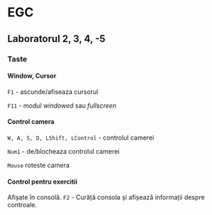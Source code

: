 # EGC
## Laboratorul 2, 3, 4, -5 

### Taste
#### Window, Cursor
  `F1` - ascunde/afiseaza cursorul
  
  `F11` - modul *windowed* sau *fullscreen*
#### Control camera
  `W, A, S, D, LShift, LControl` - controlul camerei
  
  `Num1` - de/blocheaza controlul camerei
  
  `Mouse` roteste camera
#### Control pentru exercitii
   Afișate în consolă.
  `F2` - Curăță consola și afișează informații despre controale.

